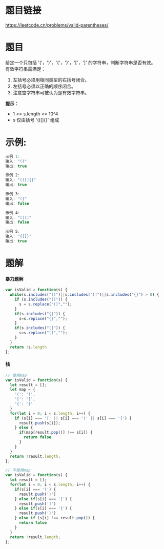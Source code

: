 # 题目链接

https://leetcode.cn/problems/valid-parentheses/

# 题目

给定一个只包括 '('，')'，'{'，'}'，'['，']' 的字符串，判断字符串是否有效。  
有效字符串需满足：  

1. 左括号必须用相同类型的右括号闭合。
2. 左括号必须以正确的顺序闭合。
3. 注意空字符串可被认为是有效字符串。

**提示：**

- 1 <= s.length <= 10^4
- s 仅由括号 '()[]{}' 组成

# 示例:

```js
示例 1:
输入: "()"
输出: true

示例 2:
输入: "()[]{}"
输出: true

示例 3:
输入: "(]"
输出: false

示例 4:
输入: "([)]"
输出: false

示例 5:
输入: "{[]}"
输出: true
```

# 题解

#### 暴力题解
```js
var isValid = function(s) {
  while(s.includes("()")||s.includes("[]")||s.includes("{}") > 0) {
    if (s.includes("()")) {
      s = s.replace("()","");
    }
    if(s.includes("{}")) {
      s=s.replace("{}","");
    }
    if(s.includes("[]")) {
      s=s.replace("[]","");
    }
  }
  return !s.length
};
```

#### 栈

```js
// 使用map
var isValid = function(s) {
  let result = [];
  let map = {
    '(': ')',
    '[': ']',
    '{': '}'
  }
  for(let i = 0; i < s.length; i++) {
    if (s[i] === '[' || s[i] === '(' || s[i] === '{') {
      result.push(s[i]);
    } else {
      if(map[result.pop()] !== s[i]) {
        return false
      }
    }
  }
  return !result.length;
};

// 不使用map
var isValid = function(s) {
  let result = [];
  for(let i = 0; i < s.length; i++) {
    if(s[i] === '(') {
      result.push(')')
    } else if(s[i] === '[') {
      result.push(']')
    } else if(s[i] === '{') {
      result.push('}')
    } else if (s[i] !== result.pop()) {
      return false
    }
  }
  return !result.length;
};
```